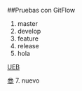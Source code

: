 ##Pruebas con GitFlow

 1. master
 2. develop
 3. feature
 4. release
 5. hola

[UEB](https://ueb.edu.ec)

[😎](https://rdigital.ueb.edu.ec)
 7. nuevo